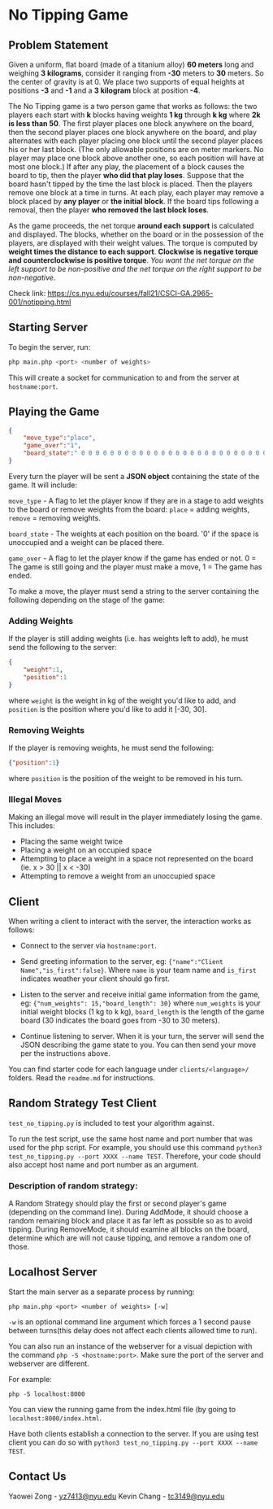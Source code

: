 # No Tipping Game

## Problem Statement

Given a uniform, flat board (made of a titanium alloy) **60 meters** long and weighing **3 kilograms**, consider it ranging from **-30** meters to **30** meters. So the center of gravity is at 0. We place two supports of equal heights at positions **-3** and **-1** and a **3 kilogram** block at position **-4**.

The No Tipping game is a two person game that works as follows: the two players each start with **k** blocks having weights **1 kg** through **k kg** where **2k is less than 50**. The first player places one block anywhere on the board, then the second player places one block anywhere on the board, and play alternates with each player placing one block until the second player places his or her last block. (The only allowable positions are on meter markers. No player may place one block above another one, so each position will have at most one block.) If after any play, the placement of a block causes the board to tip, then the player **who did that play loses**. Suppose that the board hasn't tipped by the time the last block is placed. Then the players remove one block at a time in turns. At each play, each player may remove a block placed by **any player** or **the initial block**. If the board tips following a removal, then the player **who removed the last block loses**.

As the game proceeds, the net torque **around each support** is calculated and displayed. The blocks, whether on the board or in the possession of the players, are displayed with their weight values. The torque is computed by **weight times the distance to each support**. **Clockwise is negative torque and counterclockwise is positive torque**. *You want the net torque on the left support to be non-positive and the net torque on the right support to be non-negative*.

Check link: https://cs.nyu.edu/courses/fall21/CSCI-GA.2965-001/notipping.html

## Starting Server

To begin the server, run:

```bash
php main.php <port> <number of weights>
```

This will create a socket for communication to and from the server at `hostname:port`.

## Playing the Game

```json
{
    "move_type":"place",
    "game_over":"1",
    "board_state":" 0 0 0 0 0 0 0 0 0 0 0 0 0 0 0 0 0 0 0 0 0 0 0 0 0 0 3 0 0 0 0 1 0 0 0 0 0 0 0 0 0 0 0 0 0 0 0 0 0 0 0 0 0 0 0 0 0 0 0 0 0"
}
```

Every turn the player will be sent a **JSON object** containing the state of the game. It will include:

`move_type` - A flag to let the player know if they are in a stage to add weights to the board or remove weights from the board: `place` = adding weights, `remove` = removing weights.

`board_state` - The weights at each position on the board. '0' if the space is unoccupied and a weight can be placed there.

`game_over` - A flag to let the player know if the game has ended or not. 0 = The game is still going and the player must make a move, 1 = The game has ended.

To make a move, the player must send a string to the server containing the following depending on the stage of the game:

### Adding Weights

If the player is still adding weights (i.e. has weights left to add), he must send the following to the server:

```json
{
    "weight":1,
    "position":1
}
```

where `weight` is the weight in kg of the weight you'd like to add, and `position` is the position where you'd like to add it [-30, 30].

### Removing Weights

If the player is removing weights, he must send the following:

```json
{"position":1}
```

where `position` is the position of the weight to be removed in his turn.

### Illegal Moves

Making an illegal move will result in the player immediately losing the game. This includes:

* Placing the same weight twice
* Placing a weight on an occupied space
* Attempting to place a weight in a space not represented on the board (ie. x > 30 || x < -30)
* Attempting to remove a weight from an unoccupied space

## Client

When writing a client to interact with the server, the interaction works as follows:

* Connect to the server via `hostname:port`.

* Send greeting information to the server, eg: `{"name":"Client Name","is_first":false}`. Where `name` is your team name and `is_first` indicates weather your client should go first.

* Listen to the server and receive initial game information from the game, eg: `{"num_weights": 15,"board_length": 30}` where `num_weights` is your initial weight blocks (1 kg to k kg), `board_length` is the length of the game board (30 indicates the board goes from -30 to 30 meters).

* Continue listening to server. When it is your turn, the server will send the JSON describing the game state to you. You can then send your move per the instructions above.

You can find starter code for each language under `clients/<language>/` folders.
Read the `readme.md` for instructions.

## Random Strategy Test Client

`test_no_tipping.py` is included to test your algorithm against.

To run the test script, use the same host name and port number that was used for the php script. For example, you should use this command `python3 test_no_tipping.py --port XXXX --name TEST`. Therefore, your code should also accept host name and port number as an argument.

### Description of random strategy:

A Random Strategy should play the first or second player's game (depending on the command line). During AddMode, it should choose a random remaining block and place it as far left as possible so as to avoid tipping. During RemoveMode, it should examine all blocks on the board, determine which are will not cause tipping, and remove a random one of those.

## Localhost Server

Start the main server as a separate process by running:

```
php main.php <port> <number of weights> [-w]
```

`-w` is an optional command line argument which forces a 1 second pause between turns(this delay does not affect each clients allowed time to run).

You can also run an instance of the webserver for a visual depiction with the command `php -S <hostname:port>`. Make sure the port of the server and webserver are different.

For example:
```
php -S localhost:8000
````
You can view the running game from the index.html file (by going to `localhost:8000/index.html`.


Have both clients establish a connection to the server. If you are using test client you can do so with `python3 test_no_tipping.py --port XXXX --name TEST`.

## Contact Us
Yaowei Zong - yz7413@nyu.edu
Kevin Chang - tc3149@nyu.edu